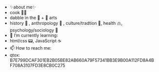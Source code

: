 - ✨about me✨
- cook 👨‍🍳 
- dabble in the 🎵 + 🎨 arts
- history 🧐 , anthropology 🗿 , culture/tradtion 📿, health 🫁, psychology/sociology 🧠
- 🌱 I’m currently learning:
- html/css 📟, JavaScript ☕
- 📫 How to reach me:
- qtox: B7E799DCAF301EB2B05BE82AB660A79F57341BB3E9B00A112FD8A4BF708A3107FD3E8CB0C275

<!---
9bitbin/9bitbin is a ✨ special ✨ repository because its `README.md` (this file) appears on your GitHub profile.
You can click the Preview link to take a look at your changes.
--->
